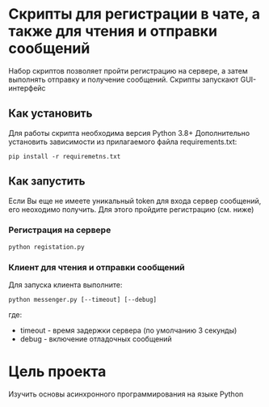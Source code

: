 # Скрипты для регистрации в чате, а также для чтения и отправки сообщений

Набор скриптов позволяет пройти регистрацию на сервере, а затем выполнять отправку
и получение сообщений.
Скрипты запускают GUI-интерфейс

## Как установить

Для работы скрипта необходима версия Python 3.8+
Дополнительно установить зависимости из прилагаемого файла requirements.txt:
```commandline
pip install -r requiremetns.txt
```

## Как запустить
Если Вы еще не имеете уникальный token для входа сервер сообщений, его неоходимо
получить. Для этого пройдите регистрацию (см. ниже)

### Регистрация на сервере
```commandline
python registation.py
```


### Клиент для чтения и отправки сообщений
Для запуска клиента выполните:
```commandline
python messenger.py [--timeout] [--debug]
```
где:
+ timeout - время задержки сервера (по умолчанию 3 секунды)
+ debug - включение отладочных сообщений

 
# Цель проекта
Изучить основы асинхронного программирования на языке Python
